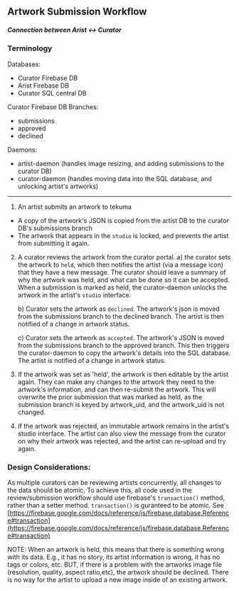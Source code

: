 ## Artwork Submission Workflow
##### Connection between  Arist <-> Curator

### Terminology

Databases:
- Curator Firebase DB
- Arist   Firebase DB
- Curator SQL central DB

Curator Firebase DB Branches:
- submissions
- approved
- declined 

Daemons:
- artist-daemon (handles image resizing, and adding submissions to the curator DB)
- curator-daemon (handles moving data into the SQL database, and unlocking artist's artworks)

--------------------------------------------

1. An artist submits an artwork to tekuma
 - A copy of the artwork's JSON is copied from the artist DB to the curator DB's submissions branch
 - The artwork that appears in the `studio` is locked, and prevents the artist from submitting it again. 

2. A curator reviews the artwork from the curator portal.
	a) the curator sets the artwork to `held`, which then notifies the artist (via a message icon) that they have a new message. The curator should leave a summary of why the artwork was held, and what can be done so it can be accepted. When a submission is marked as held, the curator-daemon unlocks the artwork in the artist's `studio` interface.

	b) Curator sets the artwork as `declined`. The artwork's json is moved from the submissions branch to the declined branch. The artist is then notified of a change in artwork status. 

	c) Curator sets the artwork as `accepted`. The artwork's JSON is moved from the submissions branch to the approved branch. This then triggers the curator-daemon to copy the artwork's details into the SQL database. The artist is notified of a change in artwork status.

3. If the artwork was set as 'held', the artwork is then editable by the artist again. They can make any changes to the artwork they need to the artwork's information, and can then re-submit the artwork. This will overwrite the prior submission that was marked as held, as the submission branch is keyed by artwork_uid, and the artwork_uid is not changed. 

4. If the artwork was rejected, an immutable artwork remains in the artist's studio interface. The artist can also view the message from the curator on why their artwork was rejected, and the artist can re-upload and try again.

### Design Considerations:
As multiple curators can be reviewing artists concurrently, all changes to the data should be atomic. 
To achieve this, all code used in the review/submission workflow should use firebase's `transaction()` method, rather than a setter method. `transaction()` is guranteed to be atomic. See [https://firebase.google.com/docs/reference/js/firebase.database.Reference#transaction](https://firebase.google.com/docs/reference/js/firebase.database.Reference#transaction)



NOTE: When an artwork is held, this means that there is something wrong with its data. E.g., it has no story, its artist information is wrong, it has no tags or colors, etc. 
BUT, if there is a problem with the artworks image file (resolution, quality, aspect ratio,etc), the artwork should be declined. There is no way for the artist to upload a new image inside of an existing artwork. 

